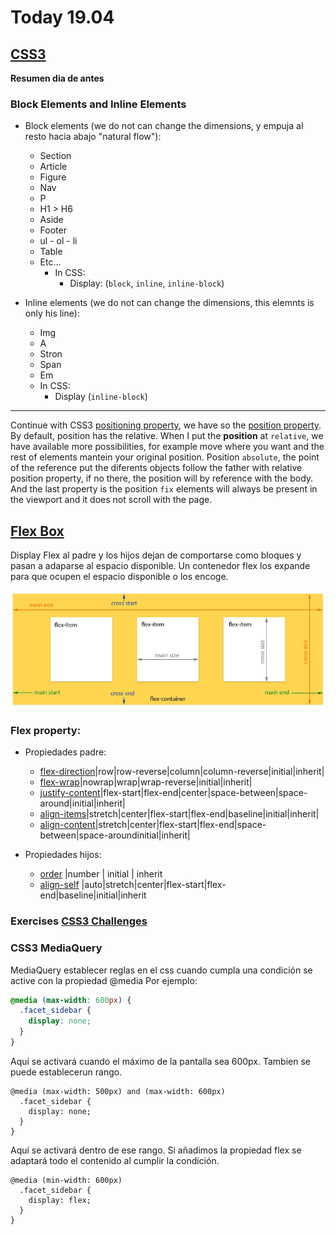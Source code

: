 # Today 19.04

## [CSS3](https://skylabcoders.github.io/bootcamp-abril2017/?full#css3)

**Resumen dia de antes**

### Block Elements and Inline Elements

-   Block elements (we do not can change the dimensions, y empuja al resto hacia abajo "natural flow"):
    +   Section
    +   Article
    +   Figure
    +   Nav
    +   P
    +   H1 > H6
    +   Aside
    +   Footer
    +   ul - ol - li
    +   Table
    +   Etc...
        *   In CSS:
            -   Display: (`block`, `inline`, `inline-block`)

-   Inline elements (we do not can change the dimensions, this elemnts is only his line):
    +   Img
    +   A
    +   Stron
    +   Span
    +   Em
    +   In CSS:
        *   Display (`inline-block`)

---

Continue with CSS3 [positioning property](https://skylabcoders.github.io/bootcamp-abril2017/?full#85), we have so the [position property](http://learn.shayhowe.com/advanced-html-css/detailed-css-positioning/). By default, position has the relative.
When I put the **position** at `relative`, we have available more possibilities, for example move where you want and the rest of elements mantein your original position.
Position `absolute`, the point of the reference put the diferents objects follow the father with relative position property, if no there, the position will by reference with the body. 
And the last property is the position `fix` elements will always be present in the viewport and it does not scroll with the page.

## [Flex Box](https://skylabcoders.github.io/bootcamp-abril2017/?full#87)

Display Flex al padre y los hijos dejan de comportarse como bloques y pasan a adaparse al espacio disponible.
Un contenedor flex los expande para que ocupen el espacio disponible o los encoge.

![Esquema](img/flex_layout.png)

### Flex property:

*   Propiedades padre:
    -   [flex-direction](https://www.w3schools.com/cssref/css3_pr_flex-direction.asp)|row|row-reverse|column|column-reverse|initial|inherit|
    -   [flex-wrap](https://www.w3schools.com/cssref/css3_pr_flex-wrap.asp)|nowrap|wrap|wrap-reverse|initial|inherit|
    -   [justify-content](https://www.w3schools.com/cssref/css3_pr_justify-content.asp)|flex-start|flex-end|center|space-between|space-around|initial|inherit|
    -   [align-items](https://www.w3schools.com/cssref/css3_pr_align-items.asp)|stretch|center|flex-start|flex-end|baseline|initial|inherit|
    -   [align-content](https://www.w3schools.com/cssref/css3_pr_align-content.asp)|stretch|center|flex-start|flex-end|space-between|space-aroundinitial|inherit|

*   Propiedades hijos:
    -   [order](https://www.w3schools.com/cssref/css3_pr_order.asp)  |number   | initial  | inherit
    -   [align-self](https://www.w3schools.com/cssref/css3_pr_align-self.asp) |auto|stretch|center|flex-start|flex-end|baseline|initial|inherit


### Exercises [CSS3 Challenges](https://skylabcoders.github.io/bootcamp-abril2017/?full#96)

### CSS3 MediaQuery

MediaQuery establecer reglas en el css cuando cumpla una condición se active con la propiedad @media
Por ejemplo:

```css
@media (max-width: 600px) {
  .facet_sidebar {
    display: none;
  }
}
```

Aquí se activará cuando el máximo de la pantalla sea 600px. Tambien se puede establecerun rango.

```
@media (max-width: 500px) and (max-width: 600px)
  .facet_sidebar {
    display: none;
  }
}
```
Aquí se activará dentro de ese rango.
Si añadimos la propiedad flex se adaptará todo el contenido al cumplir la condición.

```
@media (min-width: 600px)
  .facet_sidebar {
    display: flex;
  }
}
```

